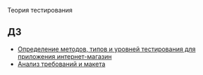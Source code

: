Теория тестирования

## ДЗ

- [Определение методов, типов и уровней тестирования для приложения интернет-магазин](https://docs.google.com/spreadsheets/d/1NS-M6hvh74_9aHi0s67rKQFk5ICr3V8nU5GL9RD52CM/edit?usp=sharing)
- [Анализ требований и макета](https://docs.google.com/spreadsheets/d/1bjO-bWjTI2jcJ_boBOb44j3Pd0gZV5ZVGgrjMiOkcus/edit?usp=sharing)
